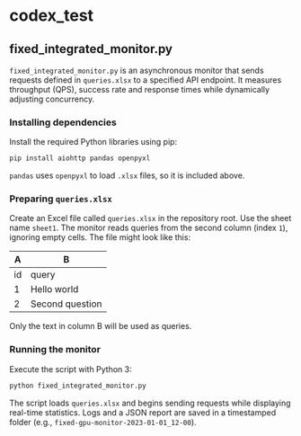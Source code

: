 # codex_test

## fixed_integrated_monitor.py

`fixed_integrated_monitor.py` is an asynchronous monitor that sends requests defined in `queries.xlsx` to a specified API endpoint. It measures throughput (QPS), success rate and response times while dynamically adjusting concurrency.

### Installing dependencies

Install the required Python libraries using pip:

```bash
pip install aiohttp pandas openpyxl
```

`pandas` uses `openpyxl` to load `.xlsx` files, so it is included above.

### Preparing `queries.xlsx`

Create an Excel file called `queries.xlsx` in the repository root. Use the sheet name `sheet1`. The monitor reads queries from the second column (index `1`), ignoring empty cells. The file might look like this:

| A | B |
|---|---|
| id | query |
| 1 | Hello world |
| 2 | Second question |

Only the text in column B will be used as queries.

### Running the monitor

Execute the script with Python 3:

```bash
python fixed_integrated_monitor.py
```

The script loads `queries.xlsx` and begins sending requests while displaying real-time statistics. Logs and a JSON report are saved in a timestamped folder (e.g., `fixed-gpu-monitor-2023-01-01_12-00`).
